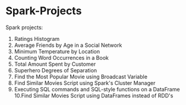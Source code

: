 # Spark-Projects
Spark projects:

1. Ratings Histogram
2. Average Friends by Age in a Social Network
3. Minimum Temperature by Location
4. Counting Word Occurrences in a Book
5. Total Amount Spent by Customer
6. Superhero Degrees of Separation
7. Find the Most Popular Movie using Broadcast Variable
8. Find Similar Movies Script using Spark's Cluster Manager
9. Executing SQL commands and SQL-style functions on a DataFrame
10.Find Similar Movies Script using DataFrames instead of RDD's
